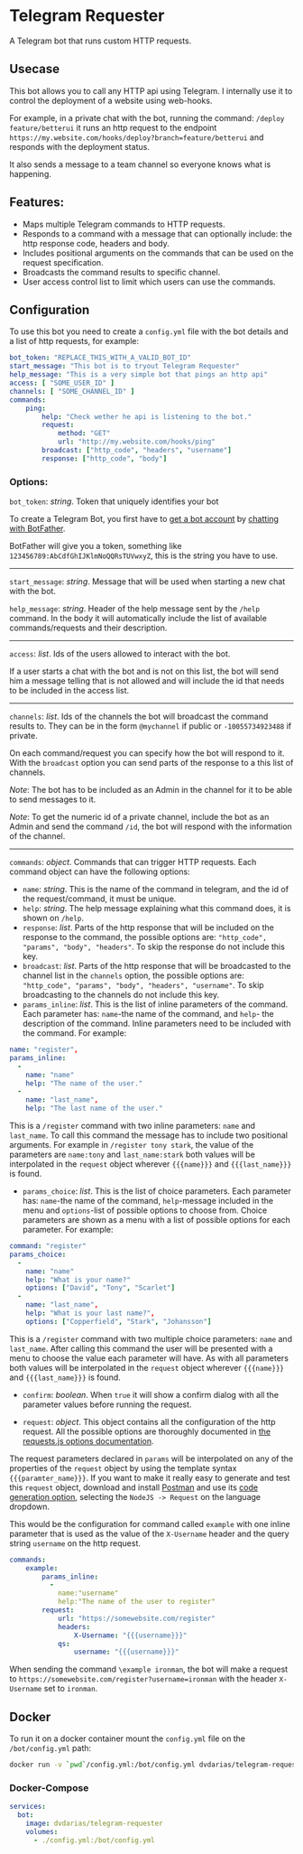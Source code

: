# Telegram Requester

A Telegram bot that runs custom HTTP requests.

## Usecase

This bot allows you to call any HTTP api using Telegram. I internally use it to control the deployment of a website using web-hooks.

For example, in a private chat with the bot, running the command: `/deploy feature/betterui` it runs an http request to the endpoint `https://my.website.com/hooks/deploy?branch=feature/betterui` and responds with the deployment status.

It also sends a message to a team channel so everyone knows what is happening.

## Features:

- Maps multiple Telegram commands to HTTP requests.
- Responds to a command with a message that can optionally include: the http response code, headers and body.
- Includes positional arguments on the commands that can be used on the request specification.
- Broadcasts the command results to specific channel.
- User access control list to limit which users can use the commands.

## Configuration

To use this bot you need to create a `config.yml` file with the bot details and a list of http requests, for example:

```yml
bot_token: "REPLACE_THIS_WITH_A_VALID_BOT_ID"
start_message: "This bot is to tryout Telegram Requester"
help_message: "This is a very simple bot that pings an http api"
access: [ "SOME_USER_ID" ]
channels: [ "SOME_CHANNEL_ID" ]
commands:
    ping:
        help: "Check wether he api is listening to the bot."
        request:
            method: "GET"
            url: "http://my.website.com/hooks/ping"
        broadcast: ["http_code", "headers", "username"]
        response: ["http_code", "body"]
```

### Options:

`bot_token`: *string*. Token that uniquely identifies your bot

To create a Telegram Bot, you first have to [get a bot account](https://core.telegram.org/bots) by [chatting with BotFather](https://core.telegram.org/bots#6-botfather).

BotFather will give you a token, something like `123456789:AbCdfGhIJKlmNoQQRsTUVwxyZ`, this is the string you have to use.

---

`start_message`: *string*. Message that will be used when starting a new chat with the bot.

`help_message`: *string*. Header of the help message sent by the `/help` command. In the body it will automatically include the list of available commands/requests and their description.

---

`access`: *list*. Ids of the users allowed to interact with the bot.

If a user starts a chat with the bot and is not on this list, the bot will send him a message telling that is not allowed and will include the id that needs to be included in the access list.  

---

`channels`: *list*. Ids of the channels the bot will broadcast the command results to. They can be in the form `@mychannel` if public or `-10055734923488` if private.

On each command/request you can specify how the bot will respond to it. With the `broadcast` option you can send parts of the response to a this list of channels.

*Note*: The bot has to be included as an Admin in the channel for it to be able to send messages to it.

*Note*: To get the numeric id of a private channel, include the bot as an Admin and send the command `/id`, the bot will respond with the information of the channel.

---

`commands`: *object*. Commands that can trigger HTTP requests. Each command object can have the following options:

- `name`: *string*. This is the name of the command in telegram, and the id of the request/command, it must be unique.
- `help`: *string*. The help message explaining what this command does, it is shown on `/help`.
- `response`: *list*. Parts of the http response that will be included on the response to the command, the possible options are: `"http_code", "params", "body", "headers"`. To skip the response do not include this key.
- `broadcast`: *list*. Parts of the http response that will be broadcasted to the channel list in the `channels` option, the possible options are: `"http_code", "params", "body", "headers", "username"`. To skip broadcasting to the channels do not include this key.
- `params_inline`: *list*. This is the list of inline parameters of the command. Each parameter has: `name`-the name of the command, and `help`- the description of the command.  Inline parameters need to be included with the command. For example:

```yml
name: "register",
params_inline:
  -
    name: "name"
    help: "The name of the user."
  -
    name: "last_name",
    help: "The last name of the user."
```

This is a `/register` command with two inline parameters: `name` and `last_name`. To call this command the message has to include two positional arguments. For example in `/register tony stark`, the value of the parameters are `name:tony` and `last_name:stark` both values will be interpolated in the `request` object wherever `{{{name}}}` and `{{{last_name}}}` is found.

- `params_choice`: *list*. This is the list of choice parameters. Each parameter has: `name`-the name of the command, `help`-message included in the menu and `options`-list of possible options to choose from. Choice parameters are shown as a menu with a list of possible options for each parameter. For example:

```yml
command: "register"
params_choice:
  -
    name: "name"
    help: "What is your name?"
    options: ["David", "Tony", "Scarlet"]
  -
    name: "last_name",
    help: "What is your last name?",
    options: ["Copperfield", "Stark", "Johansson"]
```

This is a `/register` command with two multiple choice parameters: `name` and `last_name`. After calling this command the user will be presented with a menu to choose the value each parameter will have. As with all parameters both values will be interpolated in the `request` object wherever `{{{name}}}` and `{{{last_name}}}` is found.

- `confirm`: *boolean*. When `true` it will show a confirm dialog with all the parameter values before running the request.

- `request`: *object*. This object contains all the configuration of the http request. All the possible options are thoroughly documented in [the requests.js options documentation](https://github.com/request/request#requestoptions-callback).

The request parameters declared in `params` will be interpolated on any of the properties of the `request` object by using the template syntax `{{{paramter_name}}}`. If you want to make it really easy to generate and test this `request` object, download and install [Postman](https://postman.com/) and use its [code generation option](https://learning.getpostman.com/docs/postman/sending-api-requests/generate-code-snippets/), selecting the `NodeJS -> Request` on the language dropdown.

This would be the configuration for command called `example` with one inline parameter that is used as the value of the `X-Username` header and the query string `username` on the http request.

```yml
commands:
    example:
        params_inline:
          -
            name:"username"
            help:"The name of the user to register"
        request:
            url: "https://somewebsite.com/register"
            headers:
                X-Username: "{{{username}}}"
            qs:
                username: "{{{username}}}"
```

When sending the command `\example ironman`, the bot will make a request to `https://somewebsite.com/register?username=ironman` with the header `X-Username` set to `ironman`.

## Docker

To run it on a docker container mount the `config.yml` file on the `/bot/config.yml` path:

```bash
docker run -v `pwd`/config.yml:/bot/config.yml dvdarias/telegram-requester
```

### Docker-Compose

```yml
services:
  bot:
    image: dvdarias/telegram-requester
    volumes:
      - ./config.yml:/bot/config.yml
```
